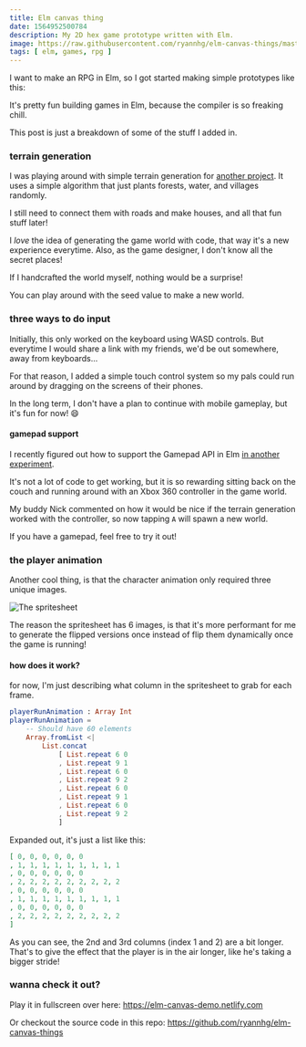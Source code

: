```yaml
---
title: Elm canvas thing
date: 1564952500784
description: My 2D hex game prototype written with Elm.
image: https://raw.githubusercontent.com/ryannhg/elm-canvas-things/master/screenshot.png
tags: [ elm, games, rpg ]
---
```


I want to make an RPG in Elm, so I got started making simple prototypes like this:

It's pretty fun building games in Elm, because the compiler is so freaking chill.

This post is just a breakdown of some of the stuff I added in.

### terrain generation

I was playing around with simple terrain generation for [another project](https://github.com/ryannhg/elm-terrain-generator). It uses a simple algorithm that just plants forests, water, and villages randomly.

I still need to connect them with roads and make houses, and all that fun stuff later!

I _love_ the idea of generating the game world with code, that way it's a new experience everytime. Also, as the game designer, I don't know all the secret places!

If I handcrafted the world myself, nothing would be a surprise!

You can play around with the seed value to make a new world.

### three ways to do input

Initially, this only worked on the keyboard using WASD controls. But everytime I would share a link with my friends, we'd be out somewhere, away from keyboards...

For that reason, I added a simple touch control system so my pals could run around by dragging on the screens of their phones.

In the long term, I don't have a plan to continue with mobile gameplay, but it's fun for now! 😄

#### gamepad support

I recently figured out how to support the Gamepad API in Elm [in another experiment](https://github.com/ryannhg/elm-gamepad-demo).

It's not a lot of code to get working, but it is so rewarding sitting back on the couch and running around with an Xbox 360 controller in the game world.

My buddy Nick commented on how it would be nice if the terrain generation worked with the controller, so now tapping `A` will spawn a new world.

If you have a gamepad, feel free to try it out!

### the player animation

Another cool thing, is that the character animation only required three unique images.

![The spritesheet](https://raw.githubusercontent.com/ryannhg/elm-canvas-things/master/dist/public/running-dood.png)

The reason the spritesheet has 6 images, is that it's more performant for me to generate the flipped versions once instead of flip them dynamically once the game is running!

#### how does it work?

for now, I'm just describing what column in the spritesheet to grab for each frame.

```elm
playerRunAnimation : Array Int
playerRunAnimation =
    -- Should have 60 elements
    Array.fromList <|
        List.concat
            [ List.repeat 6 0
            , List.repeat 9 1
            , List.repeat 6 0
            , List.repeat 9 2
            , List.repeat 6 0
            , List.repeat 9 1
            , List.repeat 6 0
            , List.repeat 9 2
            ]
```

Expanded out, it's just a list like this:

```json
[ 0, 0, 0, 0, 0, 0
, 1, 1, 1, 1, 1, 1, 1, 1, 1
, 0, 0, 0, 0, 0, 0
, 2, 2, 2, 2, 2, 2, 2, 2, 2
, 0, 0, 0, 0, 0, 0
, 1, 1, 1, 1, 1, 1, 1, 1, 1
, 0, 0, 0, 0, 0, 0
, 2, 2, 2, 2, 2, 2, 2, 2, 2
]
```

As you can see, the 2nd and 3rd columns (index 1 and 2) are a bit longer. That's to give the effect that the player is in the air longer, like he's taking a bigger stride!

### wanna check it out?

Play it in fullscreen over here: https://elm-canvas-demo.netlify.com

Or checkout the source code in this repo: https://github.com/ryannhg/elm-canvas-things
